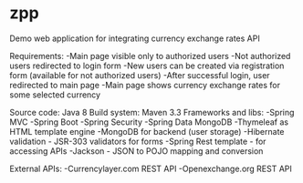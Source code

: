 # zpp
Demo web application for integrating currency exchange rates API

Requirements:
-Main page visible only to authorized users
-Not authorized users redirected to login form
-New users can be created via registration form (available for not authorized users)
-After successful login, user redirected to main page
-Main page shows currency exchange rates for some selected currency

Source code: Java 8
Build system: Maven 3.3
Frameworks and libs:
-Spring MVC
-Spring Boot
-Spring Security
-Spring Data MongoDB
-Thymeleaf as HTML template engine
-MongoDB for backend (user storage)
-Hibernate validation - JSR-303 validators for forms
-Spring Rest template - for accessing APIs
-Jackson - JSON to POJO mapping and conversion

External APIs:
-Currencylayer.com REST API 
-Openexchange.org REST API


